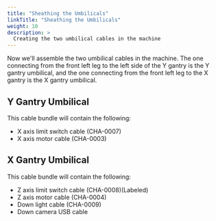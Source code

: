 ```yaml
---
title: "Sheathing the Umbilicals"
linkTitle: "Sheathing the Umbilicals"
weight: 10
description: >
  Creating the two umbilical cables in the machine 
---
```


Now we'll assemble the two umbilical cables in the machine. The one connecting from the front left leg to the left side of the Y gantry is the Y gantry umbilical, and the one connecting from the front left leg to the X gantry is the X gantry umbilical.

## Y Gantry Umbilical

This cable bundle will contain the following:
* X axis limit switch cable (CHA-0007)
* X axis motor cable (CHA-0003)

## X Gantry Umbilical

This cable bundle will contain the following:
* Z axis limit switch cable (CHA-0008)(Labeled)
* Z axis motor cable (CHA-0004)
* Down light cable (CHA-0009)
* Down camera USB cable

